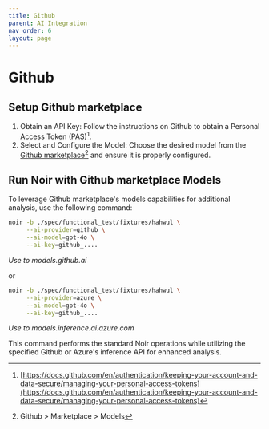 ```yaml
---
title: Github
parent: AI Integration
nav_order: 6
layout: page
---
```


# Github

## Setup Github marketplace

1. Obtain an API Key: Follow the instructions on Github to obtain a Personal Access Token (PAS)[^1].
2. Select and Configure the Model: Choose the desired model from the [Github marketplace](https://github.com/marketplace/models)[^2] and ensure it is properly configured.

## Run Noir with Github marketplace Models
To leverage Github marketplace's models capabilities for additional analysis, use the following command:

```bash
noir -b ./spec/functional_test/fixtures/hahwul \
     --ai-provider=github \
     --ai-model=gpt-4o \
     --ai-key=github_....
```
*Use to models.github.ai*

or 

```bash
noir -b ./spec/functional_test/fixtures/hahwul \
     --ai-provider=azure \
     --ai-model=gpt-4o \
     --ai-key=github_....
```
*Use to models.inference.ai.azure.com*

This command performs the standard Noir operations while utilizing the specified Github or Azure's inference API for enhanced analysis.

[^1]: [https://docs.github.com/en/authentication/keeping-your-account-and-data-secure/managing-your-personal-access-tokens](https://docs.github.com/en/authentication/keeping-your-account-and-data-secure/managing-your-personal-access-tokens)
[^2]: Github > Marketplace > Models